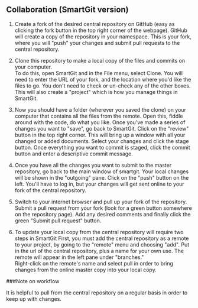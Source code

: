 Collaboration (SmartGit version)
-------------------------------

1. Create a fork of the desired central repository on GitHub (easy as clicking 
the fork button in the top right corner of the webpage).  GitHub will create a copy of 
the repository in your namespace.  This is your fork, where you will "push" your changes and submit pull
requests to the central repository.  

2. Clone this repository to make a local copy of the files and commits on your computer.  
To do this, open SmartGit and in the File menu, select 
Clone.  You will need to enter the URL of your fork, and the location where you'd like
the files to go.  You don't need to check or un-check any of the other boxes.  This will
also create a "project" which is how you manage things in SmartGit.  

3.  Now you should have a folder (wherever you saved the clone) on your computer 
that contains all the files from the remote.  Open this, fiddle around with the code, 
do what you like.  Once you've made a series of changes you want to "save", go back 
to SmartGit.  Click on the "review" button in the top right corner.  This will bring up
a window with all your changed or added documents.  Select your changes and click the 
stage button.  Once everything you want to commit is staged, click the commit button
and enter a descriptive commit message.  

4.  Once you have all the changes you want to submit to the master repository, go back to 
the main window of smartgit.  Your local changes will be shown in the "outgoing" pane. 
Click on the "push" button on the left.  You'll have to 
log in, but your changes will get sent online to your fork of the central repository.  

5. Switch to your internet browser and pull up your fork of the repository.  Submit a pull request from your fork (look for a green button 
somewhere on the repository page).  Add any desired comments and finally click the green "Submit pull request" button.  

6. To update your local copy from the central repository will require two steps in SmartGit
First, you must add the central repository as a remote to your project, by going 
to the "remote" menu and choosing "add".  Put in the url of the central repository, plus a 
name for your own use.  The remote will appear in the left pane under "branches."  
Right-click on the remote's name and select pull in order to bring changes from the online 
master copy into your local copy.  

###Note on workflow

It is helpful to pull from the central repository 
on a regular basis in order to keep up with 
changes.

